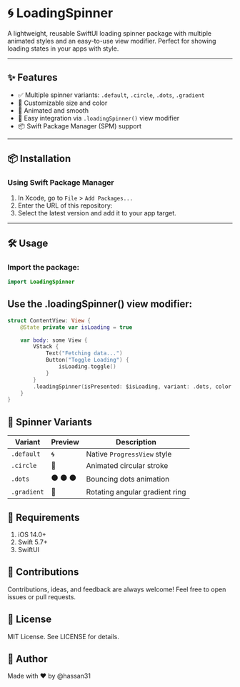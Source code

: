 # 🌀 LoadingSpinner

A lightweight, reusable SwiftUI loading spinner package with multiple animated styles and an easy-to-use view modifier. Perfect for showing loading states in your apps with style.

---

## ✨ Features

- ✅ Multiple spinner variants: `.default`, `.circle`, `.dots`, `.gradient`
- 🎨 Customizable size and color
- 🔁 Animated and smooth
- 🧩 Easy integration via `.loadingSpinner()` view modifier
- 📦 Swift Package Manager (SPM) support

---

## 📦 Installation

### Using Swift Package Manager

1. In Xcode, go to `File` > `Add Packages...`
2. Enter the URL of this repository:
3. Select the latest version and add it to your app target.

---

## 🛠 Usage

### Import the package:

```swift
import LoadingSpinner
```

## Use the .loadingSpinner() view modifier:

```swift
struct ContentView: View {
    @State private var isLoading = true

    var body: some View {
        VStack {
            Text("Fetching data...")
            Button("Toggle Loading") {
                isLoading.toggle()
            }
        }
        .loadingSpinner(isPresented: $isLoading, variant: .dots, color: .purple, size: 40)
    }
}
```

## 🧪 Spinner Variants

| Variant       | Preview                     | Description                    |
|---------------|-----------------------------|--------------------------------|
| `.default`    | 🌀                          | Native `ProgressView` style    |
| `.circle`     | 🔵                          | Animated circular stroke       |
| `.dots`       | ⚫ ⚫ ⚫                      | Bouncing dots animation        |
| `.gradient`   | 🎨                          | Rotating angular gradient ring |

## 📱 Requirements

1. iOS 14.0+
2. Swift 5.7+
3. SwiftUI

## 🙌 Contributions

Contributions, ideas, and feedback are always welcome! Feel free to open issues or pull requests.

## 📄 License

MIT License. See LICENSE for details.

## 🔗 Author

Made with ❤️ by @hassan31
